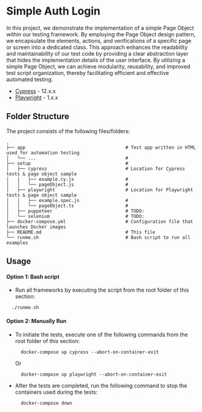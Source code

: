 # Simple Auth Login

In this project, we demonstrate the implementation of a simple Page Object within our testing framework. By employing the Page Object design pattern, we encapsulate the elements, actions, and verifications of a specific page or screen into a dedicated class. This approach enhances the readability and maintainability of our test code by providing a clear abstraction layer that hides the implementation details of the user interface. By utilizing a simple Page Object, we can achieve modularity, reusability, and improved test script organization, thereby facilitating efficient and effective automated testing.


- [Cypress](https://www.cypress.io/) - 12.x.x
- [Playwright](https://playwright.dev/) - 1.x.x
## Folder Structure

The project consists of the following files/folders:

```
.
├── app                                     # Test app written in HTML used for automation testing
│   └── ...                                 #
├── setup                                   #
│   ├── cypress                             # Location for Cypress tests & page object sample
│   │   ├── example.cy.js                   #
│   │   └── pageObject.js                   #
│   ├── playwright                          # Location for Playwright tests & page object sample
│   │   ├── example.spec.js                 #
│   │   └── pageObject.ts                   #
│   ├── puppeteer                           # TODO:
│   └── selenium                            # TODO:
├── docker-compose.yml                      # Configuration file that launches Docker images
├── README.md                               # This file
└── runme.sh                                # Bash script to run all examples
```

## Usage

#### Option 1: Bash script
  - Run all frameworks by executing the script from the root folder of this section:
  ```
    ./runme.sh
  ```

#### Option 2: Manually Run
- To initiate the tests, execute one of the following commands from the root folder of this section:
    ```
      docker-compose up cypress --abort-on-container-exit
    ```
    Or
    ```
      docker-compose up playwright --abort-on-container-exit
    ```
- After the tests are completed, run the following command to stop the containers used during the tests:
    ```
      docker-compose down
    ```